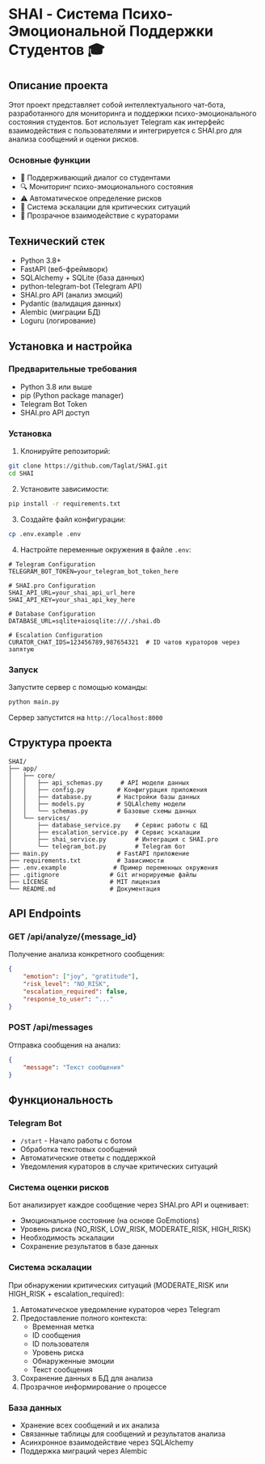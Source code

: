 # SHAI - Система Психо-Эмоциональной Поддержки Студентов 🎓

## Описание проекта

Этот проект представляет собой интеллектуального чат-бота, разработанного для мониторинга и поддержки психо-эмоционального состояния студентов. Бот использует Telegram как интерфейс взаимодействия с пользователями и интегрируется с SHAI.pro для анализа сообщений и оценки рисков.

### Основные функции

- 🤝 Поддерживающий диалог со студентами
- 🔍 Мониторинг психо-эмоционального состояния
- ⚠️ Автоматическое определение рисков
- 📢 Система эскалации для критических ситуаций
- 👥 Прозрачное взаимодействие с кураторами

## Технический стек

- Python 3.8+
- FastAPI (веб-фреймворк)
- SQLAlchemy + SQLite (база данных)
- python-telegram-bot (Telegram API)
- SHAI.pro API (анализ эмоций)
- Pydantic (валидация данных)
- Alembic (миграции БД)
- Loguru (логирование)

## Установка и настройка

### Предварительные требования

- Python 3.8 или выше
- pip (Python package manager)
- Telegram Bot Token
- SHAI.pro API доступ

### Установка

1. Клонируйте репозиторий:
```bash
git clone https://github.com/Taglat/SHAI.git
cd SHAI
```

2. Установите зависимости:
```bash
pip install -r requirements.txt
```

3. Создайте файл конфигурации:
```bash
cp .env.example .env
```

4. Настройте переменные окружения в файле `.env`:
```env
# Telegram Configuration
TELEGRAM_BOT_TOKEN=your_telegram_bot_token_here

# SHAI.pro Configuration
SHAI_API_URL=your_shai_api_url_here
SHAI_API_KEY=your_shai_api_key_here

# Database Configuration
DATABASE_URL=sqlite+aiosqlite:///./shai.db

# Escalation Configuration
CURATOR_CHAT_IDS=123456789,987654321  # ID чатов кураторов через запятую
```

### Запуск

Запустите сервер с помощью команды:
```bash
python main.py
```

Сервер запустится на `http://localhost:8000`

## Структура проекта

```
SHAI/
├── app/
│   ├── core/
│   │   ├── api_schemas.py     # API модели данных
│   │   ├── config.py         # Конфигурация приложения
│   │   ├── database.py       # Настройки базы данных
│   │   ├── models.py         # SQLAlchemy модели
│   │   └── schemas.py        # Базовые схемы данных
│   └── services/
│       ├── database_service.py    # Сервис работы с БД
│       ├── escalation_service.py  # Сервис эскалации
│       ├── shai_service.py        # Интеграция с SHAI.pro
│       └── telegram_bot.py        # Telegram бот
├── main.py                   # FastAPI приложение
├── requirements.txt          # Зависимости
├── .env.example             # Пример переменных окружения
├── .gitignore              # Git игнорируемые файлы
├── LICENSE                 # MIT лицензия
└── README.md               # Документация
```

## API Endpoints

### GET /api/analyze/{message_id}
Получение анализа конкретного сообщения:
```json
{
    "emotion": ["joy", "gratitude"],
    "risk_level": "NO_RISK",
    "escalation_required": false,
    "response_to_user": "..."
}
```

### POST /api/messages
Отправка сообщения на анализ:
```json
{
    "message": "Текст сообщения"
}
```

## Функциональность

### Telegram Bot

- `/start` - Начало работы с ботом
- Обработка текстовых сообщений
- Автоматические ответы с поддержкой
- Уведомления кураторов в случае критических ситуаций

### Система оценки рисков

Бот анализирует каждое сообщение через SHAI.pro API и оценивает:
- Эмоциональное состояние (на основе GoEmotions)
- Уровень риска (NO_RISK, LOW_RISK, MODERATE_RISK, HIGH_RISK)
- Необходимость эскалации
- Сохранение результатов в базе данных

### Система эскалации

При обнаружении критических ситуаций (MODERATE_RISK или HIGH_RISK + escalation_required):
1. Автоматическое уведомление кураторов через Telegram
2. Предоставление полного контекста:
   - Временная метка
   - ID сообщения
   - ID пользователя
   - Уровень риска
   - Обнаруженные эмоции
   - Текст сообщения
3. Сохранение данных в БД для анализа
4. Прозрачное информирование о процессе

### База данных

- Хранение всех сообщений и их анализа
- Связанные таблицы для сообщений и результатов анализа
- Асинхронное взаимодействие через SQLAlchemy
- Поддержка миграций через Alembic
